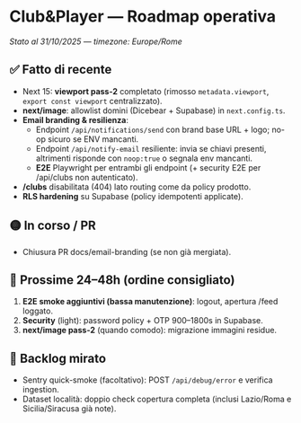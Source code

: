 # Club&Player — Roadmap operativa
_Stato al 31/10/2025 — timezone: Europe/Rome_

## ✅ Fatto di recente
- Next 15: **viewport pass-2** completato (rimosso `metadata.viewport`, `export const viewport` centralizzato).
- **next/image**: allowlist domini (Dicebear + Supabase) in `next.config.ts`.
- **Email branding & resilienza**:
  - Endpoint `/api/notifications/send` con brand base URL + logo; no-op sicuro se ENV mancanti.
  - Endpoint `/api/notify-email` resiliente: invia se chiavi presenti, altrimenti risponde con `noop:true` o segnala env mancanti.
  - **E2E** Playwright per entrambi gli endpoint (+ security E2E per /api/clubs non autenticato).
- **/clubs** disabilitata (404) lato routing come da policy prodotto.
- **RLS hardening** su Supabase (policy idempotenti applicate).

## 🟡 In corso / PR
- Chiusura PR docs/email-branding (se non già mergiata).

## 🎯 Prossime 24–48h (ordine consigliato)
1) **E2E smoke aggiuntivi (bassa manutenzione)**: logout, apertura /feed loggato.
2) **Security** (light): password policy + OTP 900–1800s in Supabase.
3) **next/image pass-2** (quando comodo): migrazione immagini residue.

## 📌 Backlog mirato
- Sentry quick-smoke (facoltativo): POST `/api/debug/error` e verifica ingestion.
- Dataset località: doppio check copertura completa (inclusi Lazio/Roma e Sicilia/Siracusa già note).
